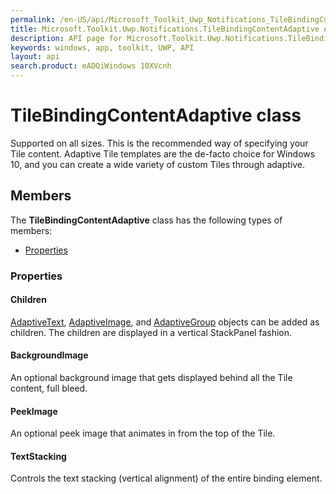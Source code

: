 ```yaml
---
permalink: /en-US/api/Microsoft_Toolkit_Uwp_Notifications_TileBindingContentAdaptive.htm
title: Microsoft.Toolkit.Uwp.Notifications.TileBindingContentAdaptive API 
description: API page for Microsoft.Toolkit.Uwp.Notifications.TileBindingContentAdaptive
keywords: windows, app, toolkit, UWP, API
layout: api
search.product: eADQiWindows 10XVcnh
---
```



# TileBindingContentAdaptive class

Supported on all sizes. This is the recommended way of specifying your Tile content. Adaptive Tile templates are the de-facto choice for Windows 10, and you can create a wide variety of custom Tiles through adaptive.

## Members

The **TileBindingContentAdaptive** class has the following types of members:

* [Properties](#Properties)

### Properties

#### Children

[AdaptiveText](Microsoft_Toolkit_Uwp_Notifications_AdaptiveText.htm), [AdaptiveImage](Microsoft_Toolkit_Uwp_Notifications_AdaptiveImage.htm), and [AdaptiveGroup](Microsoft_Toolkit_Uwp_Notifications_AdaptiveGroup.htm) objects can be added as children. The children are displayed in a vertical StackPanel fashion.





#### BackgroundImage

An optional background image that gets displayed behind all the Tile content, full bleed.





#### PeekImage

An optional peek image that animates in from the top of the Tile.





#### TextStacking

Controls the text stacking (vertical alignment) of the entire binding element.




